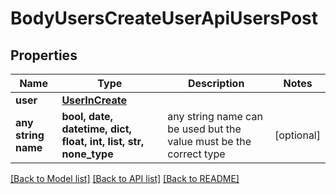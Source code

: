 # BodyUsersCreateUserApiUsersPost


## Properties
Name | Type | Description | Notes
------------ | ------------- | ------------- | -------------
**user** | [**UserInCreate**](UserInCreate.md) |  | 
**any string name** | **bool, date, datetime, dict, float, int, list, str, none_type** | any string name can be used but the value must be the correct type | [optional]

[[Back to Model list]](../README.md#documentation-for-models) [[Back to API list]](../README.md#documentation-for-api-endpoints) [[Back to README]](../README.md)


